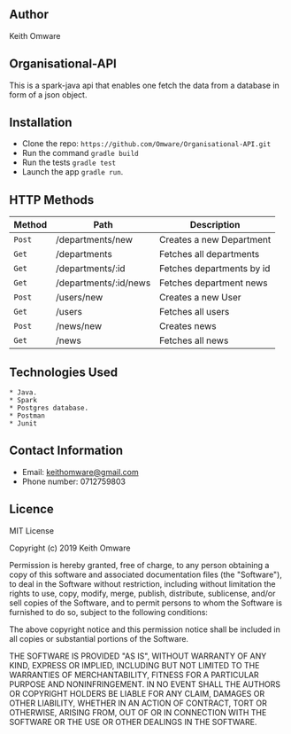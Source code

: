 ## Author 
Keith Omware
## Organisational-API
This is a spark-java api that enables one fetch the data from a database in form of a json object.

## Installation

* Clone the repo: `https://github.com/Omware/Organisational-API.git`
* Run the command `gradle build`
* Run the tests `gradle test`
* Launch the app `gradle run`.

## HTTP Methods

| Method | Path                  | Description               |
| ---    | ---                   | ---                       |
| `Post` | /departments/new      | Creates a new Department  |
| `Get`  | /departments          | Fetches all departments   |
| `Get`  | /departments/:id      | Fetches departments by id |
| `Get`  | /departments/:id/news | Fetches department news   |
| `Post` | /users/new            | Creates a new User        |
| `Get`  | /users                | Fetches all users         |
| `Post` | /news/new             | Creates news              |
| `Get`  | /news                 | Fetches all news          |
	
	
## Technologies Used
```
* Java.
* Spark 
* Postgres database.
* Postman
* Junit
```

## Contact Information
* Email: keithomware@gmail.com
* Phone number: 0712759803
## Licence

MIT License

Copyright (c) 2019 Keith Omware

Permission is hereby granted, free of charge, to any person obtaining a copy of this software and associated documentation files (the "Software"), to deal in the Software without restriction, including without limitation the rights to use, copy, modify, merge, publish, distribute, sublicense, and/or sell copies of the Software, and to permit persons to whom the Software is furnished to do so, subject to the following conditions:

The above copyright notice and this permission notice shall be included in all copies or substantial portions of the Software.

THE SOFTWARE IS PROVIDED "AS IS", WITHOUT WARRANTY OF ANY KIND, EXPRESS OR IMPLIED, INCLUDING BUT NOT LIMITED TO THE WARRANTIES OF MERCHANTABILITY, FITNESS FOR A PARTICULAR PURPOSE AND NONINFRINGEMENT. IN NO EVENT SHALL THE AUTHORS OR COPYRIGHT HOLDERS BE LIABLE FOR ANY CLAIM, DAMAGES OR OTHER LIABILITY, WHETHER IN AN ACTION OF CONTRACT, TORT OR OTHERWISE, ARISING FROM, OUT OF OR IN CONNECTION WITH THE SOFTWARE OR THE USE OR OTHER DEALINGS IN THE SOFTWARE.
